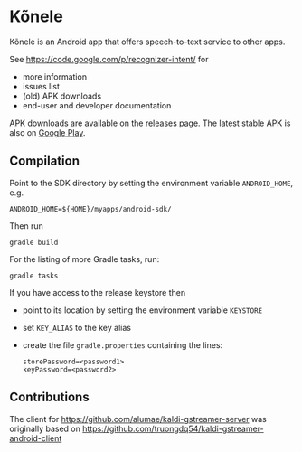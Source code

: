 Kõnele
======

Kõnele is an Android app that offers speech-to-text service to other apps.

See <https://code.google.com/p/recognizer-intent/> for

  - more information
  - issues list
  - (old) APK downloads
  - end-user and developer documentation

APK downloads are available on the [releases page](https://github.com/Kaljurand/K6nele/releases).
The latest stable APK is also on
[Google Play](https://play.google.com/store/apps/details?id=ee.ioc.phon.android.speak).


Compilation
-----------

Point to the SDK directory by setting the environment variable
`ANDROID_HOME`, e.g.

	ANDROID_HOME=${HOME}/myapps/android-sdk/

Then run

	gradle build

For the listing of more Gradle tasks, run:

	gradle tasks


If you have access to the release keystore then

  - point to its location by setting the environment variable `KEYSTORE`
  - set `KEY_ALIAS` to the key alias
  - create the file `gradle.properties` containing the lines:

		storePassword=<password1>
		keyPassword=<password2>


Contributions
-------------

The client for https://github.com/alumae/kaldi-gstreamer-server
was originally based on https://github.com/truongdq54/kaldi-gstreamer-android-client

